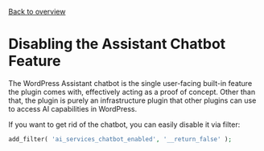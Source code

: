 [Back to overview](./README.md)

# Disabling the Assistant Chatbot Feature

The WordPress Assistant chatbot is the single user-facing built-in feature the plugin comes with, effectively acting as a proof of concept. Other than that, the plugin is purely an infrastructure plugin that other plugins can use to access AI capabilities in WordPress.

If you want to get rid of the chatbot, you can easily disable it via filter:

```php
add_filter( 'ai_services_chatbot_enabled', '__return_false' );
```
